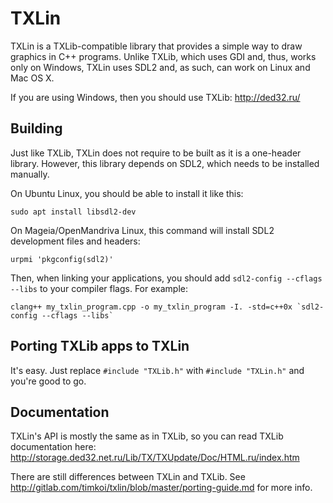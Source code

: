 # TXLin
TXLin is a TXLib-compatible library that provides a simple way to draw graphics in C++ programs. Unlike TXLib, which uses GDI and, thus, works only on Windows, TXLin uses SDL2 and, as such, can work on Linux and Mac OS X.

If you are using Windows, then you should use TXLib: http://ded32.ru/

## Building
Just like TXLib, TXLin does not require to be built as it is a one-header library. However, this library depends on SDL2, which needs to be installed manually.

On Ubuntu Linux, you should be able to install it like this:
```
sudo apt install libsdl2-dev
```
On Mageia/OpenMandriva Linux, this command will install SDL2 development files and headers:
```
urpmi 'pkgconfig(sdl2)'
```

Then, when linking your applications, you should add `sdl2-config --cflags --libs` to your compiler flags. For example:
```
clang++ my_txlin_program.cpp -o my_txlin_program -I. -std=c++0x `sdl2-config --cflags --libs`
``` 

## Porting TXLib apps to TXLin
It's easy. Just replace ``#include "TXLib.h"`` with ``#include "TXLin.h"`` and you're good to go.

## Documentation
TXLin's API is mostly the same as in TXLib, so you can read TXLib documentation here: http://storage.ded32.net.ru/Lib/TX/TXUpdate/Doc/HTML.ru/index.htm

There are still differences between TXLin and TXLib. See http://gitlab.com/timkoi/txlin/blob/master/porting-guide.md for more info.